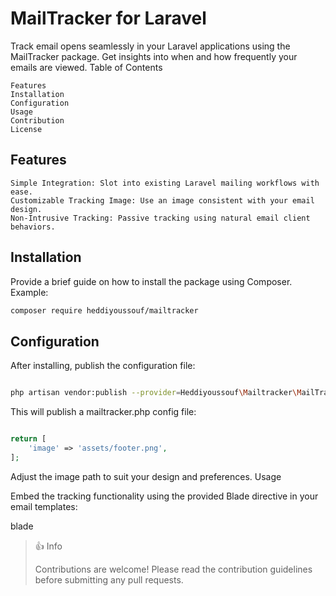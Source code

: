 # MailTracker for Laravel

Track email opens seamlessly in your Laravel applications using the MailTracker package. Get insights into when and how frequently your emails are viewed.
Table of Contents

    Features
    Installation
    Configuration
    Usage
    Contribution
    License

## Features

    Simple Integration: Slot into existing Laravel mailing workflows with ease.
    Customizable Tracking Image: Use an image consistent with your email design.
    Non-Intrusive Tracking: Passive tracking using natural email client behaviors.

## Installation

Provide a brief guide on how to install the package using Composer. Example:

```bash
composer require heddiyoussouf/mailtracker
```

## Configuration

After installing, publish the configuration file:


```bash

php artisan vendor:publish --provider=Heddiyoussouf\Mailtracker\MailTrackerProvider
```

This will publish a mailtracker.php config file:

```php

return [
    'image' => 'assets/footer.png',
];
```

Adjust the image path to suit your design and preferences.
Usage

Embed the tracking functionality using the provided Blade directive in your email templates:

blade

> 👍 Info
> 
> Contributions are welcome! Please read the contribution guidelines before submitting any pull requests.
>
